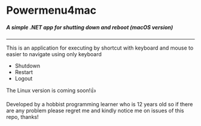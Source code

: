 # Powermenu4mac
##### A simple .NET app for shutting down and reboot (macOS version)
---
This is an application for executing by shortcut with keyboard and mouse to easier to navigate using only keyboard
- Shutdown 
- Restart 
- Logout

The Linux version is coming soon!👍 

Developed by a hobbist programming learner who is 12 years old so if there are any problem please regret me and kindly notice me on issues of this repo, thanks!
